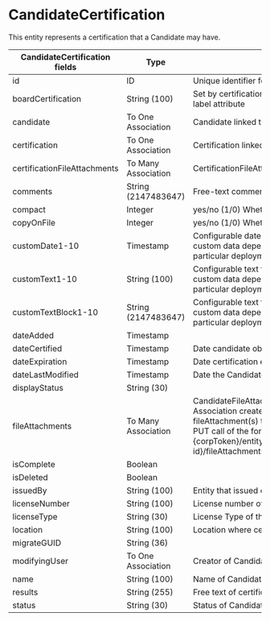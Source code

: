 # CandidateCertification

This entity represents a certification that a Candidate may have.


<table>
    <colgroup>
        <col width="20%" />
        <col width="20%" />
        <col width="20%" />
        <col width="20%" />
        <col width="20%" />
    </colgroup>
    <thead>
        <tr class="header">
            <th>CandidateCertification fields</th>
            <th>Type</th>
            <th>Description</th>
            <th>Not null</th>
            <th>Read-only</th>
        </tr>
    </thead>
    <tbody>
        <tr class="even">
            <td>id</td>
            <td>ID</td>
            <td>Unique identifier for this entity.</td>
            <td>X</td>
            <td>X</td>
        </tr>
        <tr class="odd">
            <td>boardCertification</td>
            <td>String (100)</td>
            <td>Set by certificationBoardCertificationList private label attribute</td>
            <td></td>
            <td></td>
        </tr>
        <tr class="even">
            <td>candidate</td>
            <td>To One Association</td>
            <td>Candidate linked to CandidateCertification.</td>
            <td>X</td>
            <td></td>
        </tr>
        <tr class="odd">
            <td>certification</td>
            <td>To One Association</td>
            <td>Certification linked to CandidateCertification.</td>
            <td>X</td>
            <td></td>
        </tr>
        <tr class="even">
            <td>certificationFileAttachments</td>
            <td>To Many Association</td>
            <td>CertificationFileAttachments associated to entity.</td>
            <td></td>
            <td></td>
        </tr>
        <tr class="odd">
            <td>comments</td>
            <td>String (2147483647)</td>
            <td>Free-text comments on this record.</td>
            <td></td>
            <td></td>
        </tr>
        <tr class="even">
            <td>compact</td>
            <td>Integer</td>
            <td>yes/no (1/0) Whether compact or not.</td>
            <td></td>
            <td></td>
        </tr>
        <tr class="odd">
            <td>copyOnFile</td>
            <td>Integer</td>
            <td>yes/no (1/0) Whether on file.</td>
            <td></td>
            <td></td>
        </tr>
        <tr class="even">
            <td>customDate1-10</td>
            <td>Timestamp</td>
            <td>Configurable date fields that can be used to store custom data depending on the needs of a particular deployment.</td>
            <td></td>
            <td></td>
        </tr>
        <tr class="odd">
            <td>customText1-10</td>
            <td>String (100)</td>
            <td>Configurable text fields that can be used to store custom data depending on the needs of a particular deployment.</td>
            <td></td>
            <td></td>
        </tr>
        <tr class="even">
            <td>customTextBlock1-10</td>
            <td>String (2147483647)</td>
            <td>Configurable text fields that can be used to store custom data depending on the needs of a particular deployment.</td>
            <td></td>
            <td></td>
        </tr>
        <tr class="odd">
            <td>dateAdded</td>
            <td>Timestamp</td>
            <td></td>
            <td>X</td>
            <td></td>
        </tr>
        <tr class="even">
            <td>dateCertified</td>
            <td>Timestamp</td>
            <td>Date candidate obtained certification.</td>
            <td></td>
            <td></td>
        </tr>
        <tr class="odd">
            <td>dateExpiration</td>
            <td>Timestamp</td>
            <td>Date certification expires.</td>
            <td></td>
            <td></td>
        </tr>
        <tr class="even">
            <td>dateLastModified</td>
            <td>Timestamp</td>
            <td>Date the CandidateCertification was last updated.</td>
            <td>X</td>
            <td>X</td>
        </tr>
        <tr class="odd">
            <td>displayStatus</td>
            <td>String (30)</td>
            <td></td>
            <td></td>
            <td></td>
        </tr>
        <tr class="even">
            <td>fileAttachments</td>
            <td>To Many Association</td>
            <td>CandidateFileAttachments associated to entity. Association created by adding the ID(s) of the fileAttachment(s) to this field in an association PUT call of the form: {corpToken}/entity/CandidateCertification/{entity-id}/fileAttachments/{entity-id},*}.</td>
            <td></td>
            <td></td>
        </tr>
        <tr class="odd">
            <td>isComplete</td>
            <td>Boolean</td>
            <td></td>
            <td></td>
            <td></td>
        </tr>
        <tr class="even">
            <td>isDeleted</td>
            <td>Boolean</td>
            <td></td>
            <td></td>
            <td></td>
        </tr>
        <tr class="odd">
            <td>issuedBy</td>
            <td>String (100)</td>
            <td>Entity that issued certification to candidate.</td>
            <td></td>
            <td></td>
        </tr>
        <tr class="even">
            <td>licenseNumber</td>
            <td>String (100)</td>
            <td>License number of the certification.</td>
            <td></td>
            <td></td>
        </tr>
        <tr class="odd">
            <td>licenseType</td>
            <td>String (30)</td>
            <td>License Type of the certification.</td>
            <td></td>
            <td></td>
        </tr>
        <tr class="even">
            <td>location</td>
            <td>String (100)</td>
            <td>Location where certification is valid.</td>
            <td></td>
            <td></td>
        </tr>
        <tr class="odd">
            <td>migrateGUID</td>
            <td>String (36)</td>
            <td></td>
            <td></td>
            <td></td>
        </tr>
        <tr class="even">
            <td>modifyingUser</td>
            <td>To One Association</td>
            <td>Creator of CandidateCertification.</td>
            <td></td>
            <td></td>
        </tr>
        <tr class="odd">
            <td>name</td>
            <td>String (100)</td>
            <td>Name of CandidateCertification.</td>
            <td>X</td>
            <td></td>
        </tr>
        <tr class="even">
            <td>results</td>
            <td>String (255)</td>
            <td>Free text of certification results.</td>
            <td></td>
            <td></td>
        </tr>
        <tr class="odd">
            <td>status</td>
            <td>String (30)</td>
            <td>Status of CandidateCertification.</td>
            <td></td>
            <td></td>
        </tr>
    </tbody>
</table>
